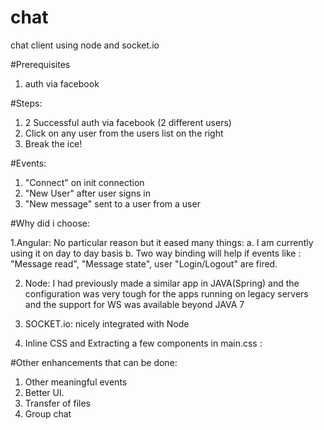 # chat
chat client using node and socket.io

#Prerequisites
1. auth via facebook

#Steps:
1. 2 Successful auth via facebook (2 different users)
2. Click on any user from the users list on the right
3. Break the ice!

#Events:
1. "Connect" on init connection
2. "New User" after user signs in
3. "New message" sent to a user from a user

#Why did i choose:

1.Angular:  No particular reason but it eased many things:
  a. I am currently using it on day to day basis
  b. Two way binding will help if events like : "Message read", "Message state", user "Login/Logout" are fired.

2. Node: I had previously made a similar app in JAVA(Spring) and the configuration was very tough for the apps running on legacy servers and the support for WS was available beyond JAVA 7

3. SOCKET.io: nicely integrated with Node

4. Inline CSS and Extracting a few components in main.css :


#Other enhancements that can be done:
1. Other meaningful events
2. Better UI.
3. Transfer of files
4. Group chat

